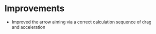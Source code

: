 # Improvements
* Improved the arrow aiming via a correct calculation sequence of drag and acceleration
